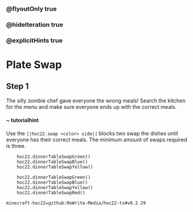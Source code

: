 ### @flyoutOnly true
### @hideIteration true
### @explicitHints true


# Plate Swap

## Step 1
The silly zombie chef gave everyone the wrong meals! Search the kitchen for the menu and make sure everyone ends up with the correct meals.

#### ~ tutorialhint 
Use the ``||hoc22.swap <color> side||`` blocks two swap the dishes until everyone has their correct meals. The minimum amount of swaps required is three.

```ghost
    hoc22.dinnerTableSwapGreen()
    hoc22.dinnerTableSwapBlue()
    hoc22.dinnerTableSwapYellow()
```
```template
    hoc22.dinnerTableSwapGreen()
    hoc22.dinnerTableSwapBlue()
    hoc22.dinnerTableSwapYellow()
    hoc22.dinnerTableSwapRed()

```

```package
minecraft-hoc22=github:ReWrite-Media/hoc22-ts#v0.2.29
```